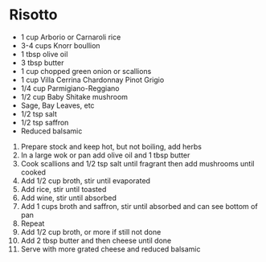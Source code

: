 # Risotto

* 1 cup Arborio or Carnaroli rice
* 3-4 cups Knorr boullion
* 1 tbsp olive oil
* 3 tbsp butter
* 1 cup chopped green onion or scallions
* 1 cup Villa Cerrina Chardonnay Pinot Grigio
* 1/4 cup Parmigiano-Reggiano
* 1/2 cup Baby Shitake mushroom
* Sage, Bay Leaves, etc
* 1/2 tsp salt
* 1/2 tsp saffron
* Reduced balsamic

1. Prepare stock and keep hot, but not boiling, add herbs
1. In a large wok or pan add olive oil and 1 tbsp butter
1. Cook scallions and 1/2 tsp salt until fragrant then add mushrooms until cooked
1. Add 1/2 cup broth, stir until evaporated
1. Add rice, stir until toasted
1. Add wine, stir until absorbed
1. Add 1 cups broth and saffron, stir until absorbed and can see bottom of pan
1. Repeat
1. Add 1/2 cup broth, or more if still not done
1. Add 2 tbsp butter and then cheese until done
1. Serve with more grated cheese and reduced balsamic
